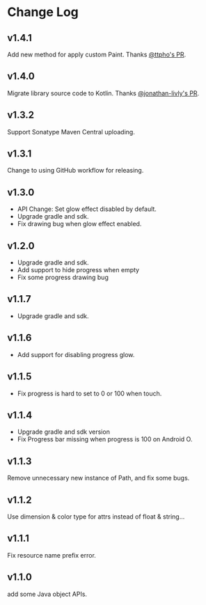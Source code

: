 # Change Log

## v1.4.1

Add new method for apply custom Paint. Thanks [@ttpho's PR](https://github.com/tankery/CircularSeekBar/pull/50).

## v1.4.0

Migrate library source code to Kotlin. Thanks [@jonathan-livly's PR](https://github.com/tankery/CircularSeekBar/pull/45).

## v1.3.2

Support Sonatype Maven Central uploading.

## v1.3.1

Change to using GitHub workflow for releasing.

## v1.3.0

 - API Change: Set glow effect disabled by default.
 - Upgrade gradle and sdk.
 - Fix drawing bug when glow effect enabled.

## v1.2.0

 - Upgrade gradle and sdk.
 - Add support to hide progress when empty
 - Fix some progress drawing bug

## v1.1.7

 - Upgrade gradle and sdk.

## v1.1.6

 - Add support for disabling progress glow.

## v1.1.5

 - Fix progress is hard to set to 0 or 100 when touch.

## v1.1.4

 - Upgrade gradle and sdk version
 - Fix Progress bar missing when progress is 100 on Android O.

## v1.1.3

 Remove unnecessary new instance of Path, and fix some bugs.

## v1.1.2

 Use dimension & color type for attrs instead of float & string...

## v1.1.1

 Fix resource name prefix error.

## v1.1.0

 add some Java object APIs.